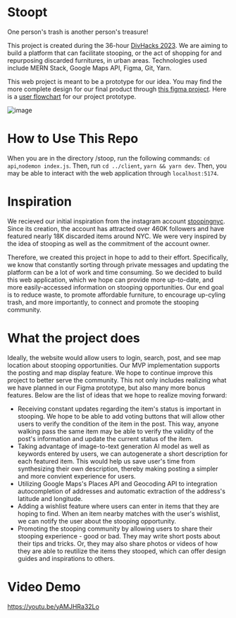 # Stoopt
One person's trash is another person's treasure!

This project is created during the 36-hour [DivHacks 2023](https://columbiadivhacks.com/). We are aiming to build a platform that can facilitate stooping, or the act of shopping for and repurposing discarded furnitures, in urban areas. 
Technologies used include MERN Stack, Google Maps API, Figma, Git, Yarn. 

This web project is meant to be a prototype for our idea. You may find the more complete design for our final product through [this figma project](https://www.figma.com/proto/Z4wzPyBoBwxUVLTx5xG9pi/DivHacks-2023?type=design&node-id=13-407&t=zOD5IGcGhNN4e89v-1&scaling=scale-down&page-id=0%3A1&starting-point-node-id=7%3A18&mode=design). Here is a [user flowchart](https://www.figma.com/file/DyVYfjF9hu88kyoSLM35Hd/User-flow-Chart-DivHacks-2023?type=whiteboard&node-id=0%3A1&t=Mya3IBmhfM4lQp8r-1) for our project prototype.

![image](https://github.com/AngelAngelXie/stoop/assets/78315342/d6b280a7-b24c-42c9-8a63-8783f95dafbf)

# How to Use This Repo
When you are in the directory /stoop, run the following commands:
`cd api`,`nodemon index.js`. Then, run `cd ../client`, `yarn && yarn dev`. Then, you may be able to interact with the web application through `localhost:5174`. 

# Inspiration
We recieved our initial inspiration from the instagram account [stoopingnyc](https://www.instagram.com/stoopingnyc/?hl=en). Since its creation, the account has attracted over 460K followers and have featured nearly 18K discarded items around NYC. We were very inspired by the idea of stooping as well as the commitment of the account owner. 

Therefore, we created this project in hope to add to their effort. Specifically, we know that constantly sorting through private messages and updating the platform can be a lot of work and time consuming. So we decided to build this web application, which we hope can provide more up-to-date, and more easily-accessed information on stooping opportunities. Our end goal is to reduce waste, to promote affordable furniture, to encourage up-cyling trash, and more importantly, to connect and promote the stooping community.

# What the project does
Ideally, the website would allow users to login, search, post, and see map location about stooping opportunities. Our MVP implementation supports the posting and map display feature.
We hope to continue improve this project to better serve the community. This not only includes realizing what we have planned in our Figma prototype, but also many more bonus features. Below are the list of ideas that we hope to realize moving forward: 
- Receiving constant updates regarding the item's status is important in stooping. We hope to be able to add voting buttons that will allow other users to verify the condition of the item in the post. This way, anyone walking pass the same item may be able to verify the validity of the post's information and update the current status of the item. 
- Taking advantage of image-to-text generation AI model as well as keywords entered by users, we can autogenerate a short description for each featured item. This would help us save user's time from synthesizing their own description, thereby making posting a simpler and more convient experience for users.
- Utilizing Google Maps's Places API and Geocoding API to integration autocompletion of addresses and automatic extraction of the address's latitude and longitude.
- Adding a wishlist feature where users can enter in items that they are hoping to find. When an item nearby matches with the user's wishlist, we can notify the user about the stooping opportunity.
- Promoting the stooping community by allowing users to share their stooping experience - good or bad. They may write short posts about their tips and tricks. Or, they may also share photos or videos of how they are able to reutilize the items they stooped, which can offer design guides and inspirations to others.


# Video Demo
https://youtu.be/yAMJHRa32Lo


